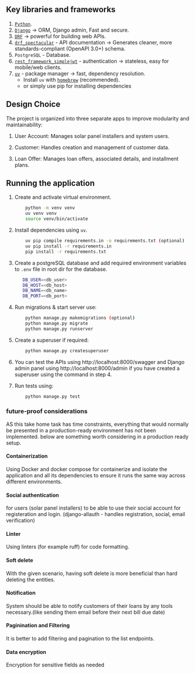 ## Key libraries and frameworks

1. [`Python`](https://www.python.org/downloads/).
2. [`Django`](https://www.djangoproject.com/) -> ORM, Django admin, Fast and secure.
3. [`DRF`](https://www.django-rest-framework.org/) -> powerful for building web APIs.
4. [`drf_spectacular`](https://drf-spectacular.readthedocs.io/en/latest/) - API documentation -> Generates cleaner, more standards-compliant (OpenAPI 3.0+) schema.
5. `PostgreSQL` - Database.
6. [`rest_framework_simplejwt`](https://django-rest-framework-simplejwt.readthedocs.io/en/latest/index.html) - authentication -> stateless, easy for mobile/web clients.
7. [`uv`](https://pypi.org/project/uv/) - package manager -> fast, dependency resolution.
   - Install `uv` with [`homebrew`](https://formulae.brew.sh/formula/uv) (recommended).
   - or simply use pip for installing dependencies

## Design Choice
The project is organized into three separate apps to improve modularity and maintainability:

1. User Account: Manages solar panel installers and system users.

2. Customer: Handles creation and management of customer data.

3. Loan Offer: Manages loan offers, associated details, and installment plans.

## Running the application
1. Create and activate virtual environment.
   ```sh
       python -m venv venv
       uv venv venv
       source venv/bin/activate
   ```
2. Install dependencies using `uv`.
   ```sh
       uv pip compile requirements.in -o requirements.txt (optional)
       uv pip install -r requirements.in
       pip install -r requirements.txt
   ```
3. Create a postgreSQL database and add required environment variables to `.env` file in root dir for the database.
    ```sh
       DB_USER=<db_user>
       DB_HOST=<db_host>
       DB_NAME=<db_name>
       DB_PORT=<db_port>
    ``` 
4. Run migrations & start server use:
   ```sh
       python manage.py makemigrations (optional)
       python manage.py migrate
       python manage.py runserver  
   ```
5. Create a superuser if required:
   ```sh
       python manage.py createsuperuser
   ```
6. You can test the APIs using http://localhost:8000/swagger and Django admin panel using http://localhost:8000/admin if you have created a superuser using the command in step 4.

7. Run tests using:
   ```sh
       python manage.py test  
   ```

### future-proof considerations
AS this take home task has time constraints, everything that would normally be presented in a production-ready environment has not been implemented.
below are something worth considering in a production ready setup.

#### Containerization
Using Docker and docker compose for containerize and isolate the application and all its dependencies to ensure it runs the same way across different environments.

#### Social authentication
for users (solar panel installers) to be able to use their social account for registeration and login. (django-allauth - handles registration, social, email verification)

#### Linter
Using linters (for example ruff) for code formatting.

#### Soft delete
With the given scenario, having soft delete is more beneficial than hard deleting the entities.

#### Notification
System should be able to notify customers of their loans by any tools necessary.(like sending them email before their next bill due date)

#### Paginination and Filtering
It is better to add filtering and pagination to the list endpoints.

#### Data encryption
Encryption for sensitive fields as needed